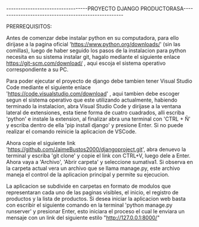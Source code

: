 ----------------------------------PROYECTO DJANGO PRODUCTORASA-----------------------------------------------------

PRERREQUISITOS:

Antes de comenzar debe instalar python en su computadora, para ello dirijase a la pagina oficial 'https://www.python.org/downloads/' (sin las comillas),
luego de haber seguido los pasos de la instalacion para python necesita en su sistema instalar git, hagalo mediante el siguiente enlace
https://git-scm.com/download/ , aqui escoja el sistema operativo correspondiente a su PC.

Para poder ejecutar el proyecto de django debe tambien tener Visual Studio Code mediante el siguiente enlace
'https://code.visualstudio.com/download' , aqui tambien debe escoger segun el sistema operativo que este utilizando actualmente,
habiendo terminado la instalacion, abra Visual Studio Code y dirijase a la ventana lateral de extensiones, esta tiene forma de
cuatro cuadrados, alli escriba 'python' e instale la extension, al finalizar abra una terminal con 'CTRL + Ñ' y escriba dentro de
ella 'pip install django' y presione Enter. Si no puede realizar el comando reinicie la aplicacion de VSCode.

Ahora copie el siguiente link 'https://github.com/JaimeBustos2000/djangoproject.git', abra denuevo la terminal y escriba 'git clone'
y copie el link con CTRL+V, luego dele a Enter. Ahora vaya a 'Archivo', 'Abrir carpeta' y seleccione sumativa1. Si observa en la carpeta
actual vera un archivo que se llama manage.py, este archivo maneja el control de la aplicacion principal y permite su ejecucion.

La aplicacion se subdivide en carpetas en formato de modulos que representaran cada uno de las paginas visibles, el inicio, el
registro de productos y la lista de productos. Si desea iniciar la aplicacion web basta con escribir el siguiente comando en la terminal
'python manage.py runserver' y presionar Enter, esto iniciara el proceso el cual le enviara un mensaje con un link del siguiente estilo
"http://127.0.0.1:8000/"


